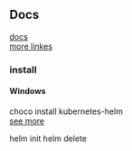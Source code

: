 ## Docs
[docs](https://helm.sh/docs/)  
[more linkes](https://helm.sh/docs/related/)  

### install

#### Windows

choco install kubernetes-helm  
[see more](https://helm.sh/docs/using_helm/#installing-helm)

helm init
helm delete
